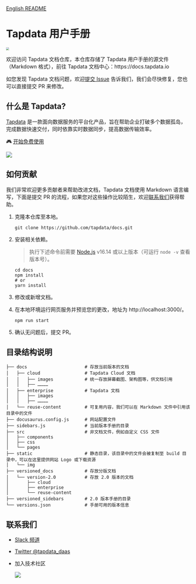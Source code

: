 [English README](README.md)

# Tapdata 用户手册

<p align="left">
<a href="https://auth.tapdata.net/" rel="nofollow"><img src="https://20778419.s21i.faiusr.com/4/2/ABUIABAEGAAg39a1kQYoqLyr0gEwyAE4Mw.png" style="zoom: 50%;" /></a>
</p>
欢迎访问 Tapdata 文档仓库，本仓库存储了 Tapdata 用户手册的源文件（Markdown 格式），前往 Tapdata 文档中心：https://docs.tapdata.io

如您发现 Tapdata 文档问题，欢迎[提交 Issue](https://github.com/tapdata/docs/issues/new) 告诉我们，我们会尽快修复，您也可以直接提交 PR 来修改。

## 什么是 Tapdata?

[Tapdata](https://tapdata.net/) 是一款面向数据服务的平台化产品，旨在帮助企业打破多个数据孤岛，完成数据快速交付，同时依靠实时数据同步，提高数据传输效率。

🎮 [开始免费使用](https://auth.tapdata.net/)


![](https://20778419.s21i.faiusr.com/3/2/ABUIABADGAAgtLr-lgYotInUhwYwgA84uAg.gif)

## 如何贡献

我们非常欢迎更多贡献者来帮助改进文档，Tapdata 文档使用 Markdown 语言编写，下面是提交 PR 的流程，如果您对这些操作比较陌生，欢迎[联系我们](#Contact)获得帮助。

1. 克隆本仓库至本地。

   ```shell
   git clone https://github.com/tapdata/docs.git
   ```

2. 安装相关依赖。

   > 执行下述命令前需要 [Node.js](https://nodejs.org/en/download/) v16.14 或以上版本（可运行 `node -v` 查看版本号）。

   ```shell
   cd docs
   npm install
   # or 
   yarn install
   ```

3. 修改或新增文档。

4. 在本地环境运行网页服务并预览您的更改，地址为 http://localhost:3000/。

   ```shell
   npm run start
   ```

5. 确认无问题后，提交 PR。

## 目录结构说明

```shell
├── docs                      # 存放当前版本的文档
│   ├── cloud                 # Tapdata Cloud 文档
│   │   ├── images            # 统一存放屏幕截图、架构图等，供文档引用
│   │   ├── …………
│   ├── enterprise            # Tapdata 文档
│   │   ├── images            
│   │   ├── …………
│   └── reuse-content         # 可复用内容，我们可以在 Markdown 文件中引用该目录中的文件
├── docusaurus.config.js      # 网站配置文件
├── sidebars.js               # 当前版本手册的目录
├── src                       # 非文档文件，例如自定义 CSS 文件
│   ├── components
│   ├── css
│   └── pages
├── static                    # 静态目录，该目录中的文件会被复制至 build 目录中，可以在这里提供网站 Logo 或下载资源
│   └── img
├── versioned_docs            # 存放分版文档
│   └── version-2.0           # 存放 2.0 版本的文档
│       ├── cloud
│       ├── enterprise
│       └── reuse-content
├── versioned_sidebars        # 2.0 版本手册的目录
└── versions.json             # 手册可用的版本信息
```



## <span id="Contact">联系我们</span>

- [Slack 频道](https://join.slack.com/t/tapdatacommunity/shared_invite/zt-1biraoxpf-NRTsap0YLlAp99PHIVC9eA)

- [Twitter @tapdata_daas](https://twitter.com/tapdata_daas)

- 加入技术社区 

	<p align="left">
	<a href="https://20778419.s21i.faiusr.com/4/2/ABUIABAEGAAg-JPfhwYonMrzlwEwZDhk.png" rel="nofollow"><img src="https://20778419.s21i.faiusr.com/4/2/ABUIABAEGAAg-JPfhwYonMrzlwEwZDhk.png" style="zoom: 100%;" /></a>
	</p>
	
	
	​			
	​			
	​					
	​			
	​		
	​	


